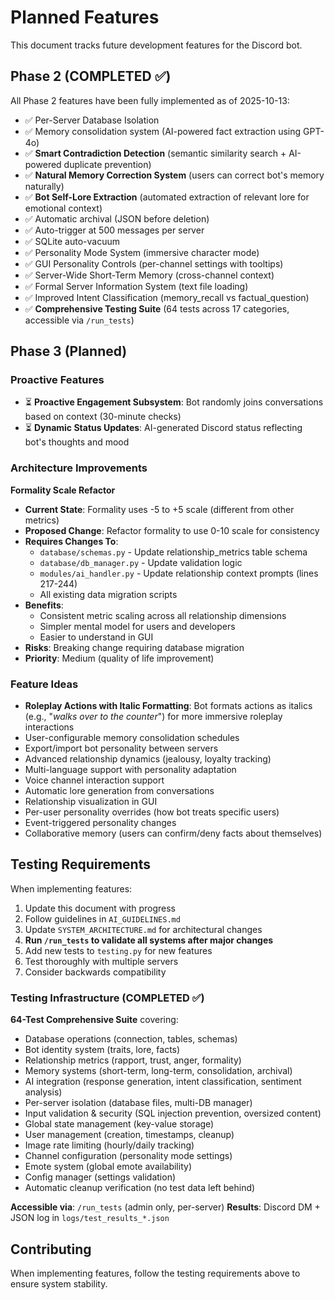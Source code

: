# Planned Features

This document tracks future development features for the Discord bot.

## Phase 2 (COMPLETED ✅)

All Phase 2 features have been fully implemented as of 2025-10-13:

- ✅ Per-Server Database Isolation
- ✅ Memory consolidation system (AI-powered fact extraction using GPT-4o)
- ✅ **Smart Contradiction Detection** (semantic similarity search + AI-powered duplicate prevention)
- ✅ **Natural Memory Correction System** (users can correct bot's memory naturally)
- ✅ **Bot Self-Lore Extraction** (automated extraction of relevant lore for emotional context)
- ✅ Automatic archival (JSON before deletion)
- ✅ Auto-trigger at 500 messages per server
- ✅ SQLite auto-vacuum
- ✅ Personality Mode System (immersive character mode)
- ✅ GUI Personality Controls (per-channel settings with tooltips)
- ✅ Server-Wide Short-Term Memory (cross-channel context)
- ✅ Formal Server Information System (text file loading)
- ✅ Improved Intent Classification (memory_recall vs factual_question)
- ✅ **Comprehensive Testing Suite** (64 tests across 17 categories, accessible via `/run_tests`)

## Phase 3 (Planned)

### Proactive Features
- ⏳ **Proactive Engagement Subsystem**: Bot randomly joins conversations based on context (30-minute checks)
- ⏳ **Dynamic Status Updates**: AI-generated Discord status reflecting bot's thoughts and mood

### Architecture Improvements

**Formality Scale Refactor**
- **Current State**: Formality uses -5 to +5 scale (different from other metrics)
- **Proposed Change**: Refactor formality to use 0-10 scale for consistency
- **Requires Changes To**:
  - `database/schemas.py` - Update relationship_metrics table schema
  - `database/db_manager.py` - Update validation logic
  - `modules/ai_handler.py` - Update relationship context prompts (lines 217-244)
  - All existing data migration scripts
- **Benefits**:
  - Consistent metric scaling across all relationship dimensions
  - Simpler mental model for users and developers
  - Easier to understand in GUI
- **Risks**: Breaking change requiring database migration
- **Priority**: Medium (quality of life improvement)

### Feature Ideas

- **Roleplay Actions with Italic Formatting**: Bot formats actions as italics (e.g., "*walks over to the counter*") for more immersive roleplay interactions
- User-configurable memory consolidation schedules
- Export/import bot personality between servers
- Advanced relationship dynamics (jealousy, loyalty tracking)
- Multi-language support with personality adaptation
- Voice channel interaction support
- Automatic lore generation from conversations
- Relationship visualization in GUI
- Per-user personality overrides (how bot treats specific users)
- Event-triggered personality changes
- Collaborative memory (users can confirm/deny facts about themselves)

## Testing Requirements

When implementing features:
1. Update this document with progress
2. Follow guidelines in `AI_GUIDELINES.md`
3. Update `SYSTEM_ARCHITECTURE.md` for architectural changes
4. **Run `/run_tests` to validate all systems after major changes**
5. Add new tests to `testing.py` for new features
6. Test thoroughly with multiple servers
7. Consider backwards compatibility

### Testing Infrastructure (COMPLETED ✅)

**64-Test Comprehensive Suite** covering:
- Database operations (connection, tables, schemas)
- Bot identity system (traits, lore, facts)
- Relationship metrics (rapport, trust, anger, formality)
- Memory systems (short-term, long-term, consolidation, archival)
- AI integration (response generation, intent classification, sentiment analysis)
- Per-server isolation (database files, multi-DB manager)
- Input validation & security (SQL injection prevention, oversized content)
- Global state management (key-value storage)
- User management (creation, timestamps, cleanup)
- Image rate limiting (hourly/daily tracking)
- Channel configuration (personality mode settings)
- Emote system (global emote availability)
- Config manager (settings validation)
- Automatic cleanup verification (no test data left behind)

**Accessible via**: `/run_tests` (admin only, per-server)
**Results**: Discord DM + JSON log in `logs/test_results_*.json`

## Contributing

When implementing features, follow the testing requirements above to ensure system stability.
